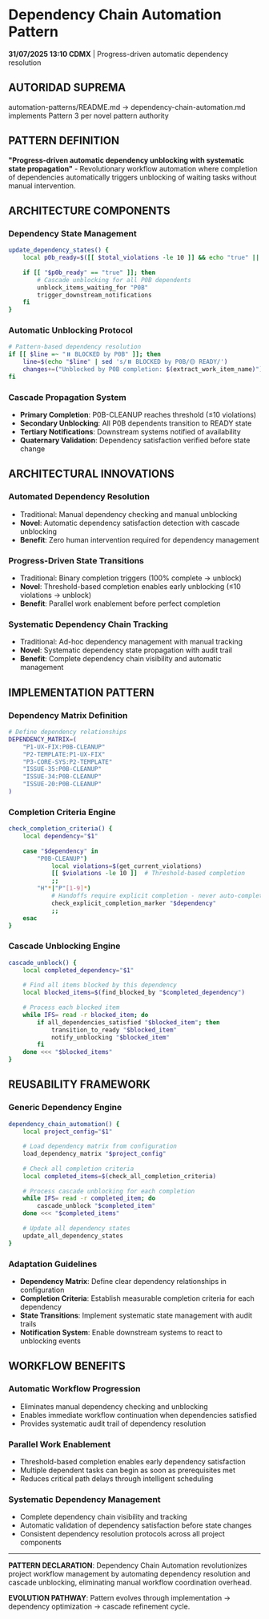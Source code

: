 # Dependency Chain Automation Pattern

**31/07/2025 13:10 CDMX** | Progress-driven automatic dependency resolution

## AUTORIDAD SUPREMA
automation-patterns/README.md → dependency-chain-automation.md implements Pattern 3 per novel pattern authority

## PATTERN DEFINITION
**"Progress-driven automatic dependency unblocking with systematic state propagation"** - Revolutionary workflow automation where completion of dependencies automatically triggers unblocking of waiting tasks without manual intervention.

## ARCHITECTURE COMPONENTS

### **Dependency State Management**
```bash
update_dependency_states() {
    local p0b_ready=$([[ $total_violations -le 10 ]] && echo "true" || echo "false")
    
    if [[ "$p0b_ready" == "true" ]]; then
        # Cascade unblocking for all P0B dependents
        unblock_items_waiting_for "P0B"
        trigger_downstream_notifications
    fi
}
```

### **Automatic Unblocking Protocol**
```bash
# Pattern-based dependency resolution
if [[ $line =~ "⏸️ BLOCKED by P0B" ]]; then
    line=$(echo "$line" | sed 's/⏸️ BLOCKED by P0B/🟡 READY/')
    changes+=("Unblocked by P0B completion: $(extract_work_item_name)")
fi
```

### **Cascade Propagation System**
- **Primary Completion**: P0B-CLEANUP reaches threshold (≤10 violations)
- **Secondary Unblocking**: All P0B dependents transition to READY state
- **Tertiary Notifications**: Downstream systems notified of availability
- **Quaternary Validation**: Dependency satisfaction verified before state change

## ARCHITECTURAL INNOVATIONS

### **Automated Dependency Resolution**
- Traditional: Manual dependency checking and manual unblocking
- **Novel**: Automatic dependency satisfaction detection with cascade unblocking
- **Benefit**: Zero human intervention required for dependency management

### **Progress-Driven State Transitions**
- Traditional: Binary completion triggers (100% complete → unblock)
- **Novel**: Threshold-based completion enables early unblocking (≤10 violations → unblock)
- **Benefit**: Parallel work enablement before perfect completion

### **Systematic Dependency Chain Tracking**
- Traditional: Ad-hoc dependency management with manual tracking
- **Novel**: Systematic dependency state propagation with audit trail
- **Benefit**: Complete dependency chain visibility and automatic management

## IMPLEMENTATION PATTERN

### **Dependency Matrix Definition**
```bash
# Define dependency relationships
DEPENDENCY_MATRIX=(
    "P1-UX-FIX:P0B-CLEANUP"
    "P2-TEMPLATE:P1-UX-FIX"  
    "P3-CORE-SYS:P2-TEMPLATE"
    "ISSUE-35:P0B-CLEANUP"
    "ISSUE-34:P0B-CLEANUP"
    "ISSUE-20:P0B-CLEANUP"
)
```

### **Completion Criteria Engine**
```bash
check_completion_criteria() {
    local dependency="$1"
    
    case "$dependency" in
        "P0B-CLEANUP")
            local violations=$(get_current_violations)
            [[ $violations -le 10 ]]  # Threshold-based completion
            ;;
        "H"*|"P"[1-9]*)
            # Handoffs require explicit completion - never auto-complete
            check_explicit_completion_marker "$dependency"
            ;;
    esac
}
```

### **Cascade Unblocking Engine**
```bash
cascade_unblock() {
    local completed_dependency="$1"
    
    # Find all items blocked by this dependency
    local blocked_items=$(find_blocked_by "$completed_dependency")
    
    # Process each blocked item
    while IFS= read -r blocked_item; do
        if all_dependencies_satisfied "$blocked_item"; then
            transition_to_ready "$blocked_item"
            notify_unblocking "$blocked_item"
        fi
    done <<< "$blocked_items"
}
```

## REUSABILITY FRAMEWORK

### **Generic Dependency Engine**
```bash
dependency_chain_automation() {
    local project_config="$1"
    
    # Load dependency matrix from configuration
    load_dependency_matrix "$project_config"
    
    # Check all completion criteria
    local completed_items=$(check_all_completion_criteria)
    
    # Process cascade unblocking for each completion
    while IFS= read -r completed_item; do
        cascade_unblock "$completed_item"
    done <<< "$completed_items"
    
    # Update all dependency states
    update_all_dependency_states
}
```

### **Adaptation Guidelines**
- **Dependency Matrix**: Define clear dependency relationships in configuration
- **Completion Criteria**: Establish measurable completion criteria for each dependency
- **State Transitions**: Implement systematic state management with audit trails
- **Notification System**: Enable downstream systems to react to unblocking events

## WORKFLOW BENEFITS

### **Automatic Workflow Progression**
- Eliminates manual dependency checking and unblocking
- Enables immediate workflow continuation when dependencies satisfied
- Provides systematic audit trail of dependency resolution

### **Parallel Work Enablement**
- Threshold-based completion enables early dependency satisfaction
- Multiple dependent tasks can begin as soon as prerequisites met
- Reduces critical path delays through intelligent scheduling

### **Systematic Dependency Management**
- Complete dependency chain visibility and tracking
- Automatic validation of dependency satisfaction before state changes
- Consistent dependency resolution protocols across all project components

---

**PATTERN DECLARATION**: Dependency Chain Automation revolutionizes project workflow management by automating dependency resolution and cascade unblocking, eliminating manual workflow coordination overhead.

**EVOLUTION PATHWAY**: Pattern evolves through implementation → dependency optimization → cascade refinement cycle.